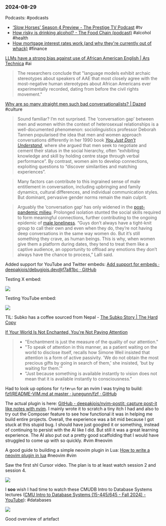 ### 2024-08-29

Podcasts: #podcasts 
* [‘Slow Horses’ Season 4 Preview - The Prestige TV Podcast](https://lnns.co/rFevJzXHsNG) #tv
* [How risky is drinking alcohol? - The Food Chain (podcast)](https://lnns.co/rBqNb14jPnd) #alcohol #health
* [How mortgage interest rates work (and why they're currently out of whack)](https://lnns.co/iEM4tAByhbP) #finance

[LLMs have a strong bias against use of African American English | Ars Technica](https://arstechnica.com/ai/2024/08/llms-have-a-strong-bias-against-use-of-african-american-english/) #ai

> The researchers conclude that "language models exhibit archaic stereotypes about speakers of AAE that most closely agree with the most-negative human stereotypes about African Americans ever experimentally recorded, dating from before the civil rights movement."

[Why are so many straight men such bad conversationalists? | Dazed](https://www.dazeddigital.com/life-culture/article/64456/1/why-are-straight-men-so-bad-at-conversation) #culture

> Sound familiar? I’m not surprised. The ‘conversation gap’ between men and women within the context of heterosexual relationships is a well-documented phenomenon: sociolinguistics professor Deborah Tannen popularised the idea that men and women approach conversations differently in her 1990 book [_You Just Don’t Understand_](https://www.deborahtannen.com/you-just-dont-understand), where she argued that men seek to negotiate and cement their status in the social hierarchy, often “exhibiting knowledge and skill by holding centre stage through verbal performance”. By contrast, women aim to develop connections, exploiting questions to “discover similarities and matching experiences”.

> Many factors can contribute to this ingrained sense of male entitlement in conversation, including upbringing and family dynamics, cultural differences, and individual communication styles. But dominant, pervasive gender norms remain the main culprit.

> Arguably the ‘conversation gap’ has only widened in the [post-pandemic milieu](https://www.businessinsider.com/gen-zers-cant-flirt-could-make-dating-better-2024-7). Prolonged isolation stunted the social skills required to form meaningful connections, further contributing to the ongoing epidemic of [male loneliness](https://www.dazeddigital.com/life-culture/article/57460/1/straight-men-no-friends-toxic-masculinity-loneliness-u-ok). “Guys don’t always have a tight-knit group to call their own and even when they do, they’re not having deep conversations in the same way women do. But it’s still something they crave, as human beings. This is why, when women give them a platform during dates, they tend to treat them like a captive audience, an opportunity to offload any emotions they don’t always have the chance to process,” Lalli said.

Added support for YouTube and Twitter embeds: [Add support for embeds · deepakjois/debugjois.dev@f7a81bc · GitHub](https://github.com/deepakjois/debugjois.dev/commit/f7a81bc137f53defd109509f801e61c7cc46d4a8)

Testing X embed:

![](https://x.com/debugjois/status/1829003587789197654)

Testing YouTube embed:

![](https://www.youtube.com/watch?v=gLD5rdoW278)

TIL: Subko has a coffee sourced from Nepal - [The Subko Story | The Hard Copy](https://thehardcopy.co/branding-case-study-subko/)

[If Your World Is Not Enchanted, You're Not Paying Attention](https://theconvivialsociety.substack.com/p/if-your-world-is-not-enchanted-youre)

> * "Enchantment is just the measure of the quality of our attention."
> * "To speak of attention in this manner, as a patient waiting on the world to disclose itself, recalls how Simone Weil insisted that attention is a form of active passivity. 'We do not obtain the most precious gifts by going in search of them,' she insisted, 'but by waiting for them.'"
> * "Just because something is available instantly to vision does not mean that it is available instantly to consciousness."

Had to look up options for `fzf#run` for an nvim I was trying to build: [fzf/README-VIM.md at master · junegunn/fzf · GitHub](https://github.com/junegunn/fzf/blob/master/README-VIM.md#fzfrun)

The actual plugin is here: [GitHub - deepakjois/nvim-postit: capture post-it like notes with nvim](https://github.com/deepakjois/nvim-postit). I mainly wrote it to scratch a tiny itch I had and also to try out the Composer feature to see how functional it was in helping me build entire projects. Overall, the experience was a bit mid because I got stuck at this stupid bug. I should have just googled it or something, instead of continuing to persist with the AI like I did. But still it was a great learning experience. The AI also put out a pretty good scaffolding that I would have struggled to come up with so quickly. #vim #neovim

A good guide to building a simple neovim plugin in Lua: [How to write a neovim plugin in lua](https://miguelcrespo.co/posts/how-to-write-a-neovim-plugin-in-lua) #neovim #vim

Saw the first shl Cursor video. The plan is to at least watch session 2 and session 4.

![](https://www.youtube.com/watch?v=1CC88QGQiEA)

I **soo** wish I had time to watch these CMUDB Intro to Database Systems lectures ([CMU Intro to Database Systems (15-445/645 - Fall 2024) - YouTube](https://www.youtube.com/playlist?list=PLSE8ODhjZXjYDBpQnSymaectKjxCy6BYq)): #databases 

![](https://x.com/andy_pavlo/status/1828443969338122259)

Good overview of artefact